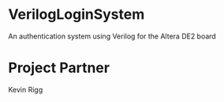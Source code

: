# VerilogLoginSystem
An authentication system using Verilog for the Altera DE2 board

Project Partner
===============
Kevin Rigg

